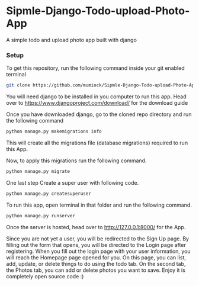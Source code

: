 # Sipmle-Django-Todo-upload-Photo-App
A simple todo and upload photo app built with django


### Setup
To get this repository, run the following command inside your git enabled terminal

```bash
git clone https://github.com/mumiock/Sipmle-Django-Todo-upload-Photo-App.git
```
You will need django to be installed in you computer to run this app. Head over to https://www.djangoproject.com/download/ for the download guide

Once you have downloaded django, go to the cloned repo directory and run the following command

```bash
python manage.py makemigrations info
```

This will create all the migrations file (database migrations) required to run this App.

Now, to apply this migrations run the following command.
```bash
python manage.py migrate
```

One last step Create a super user with following code.
```bash
python manage.py createsuperuser
```

To run this app, open terminal in that folder and run the following command.

```bash
python manage.py runserver
```

Once the server is hosted, head over to http://127.0.0.1:8000/ for the App.

Since you are not yet a user, you will be redirected to the Sign Up page.  By filling out the form that opens, you will be directed to the Login page after registering. When you fill out the login page with your user information, you will reach the Homepage page opened for you. On this page, you can list, add, update, or delete things to do using the todo tab. On the second tab, the Photos tab, you can add or delete photos you want to save. Enjoy it is completely open source code :)
